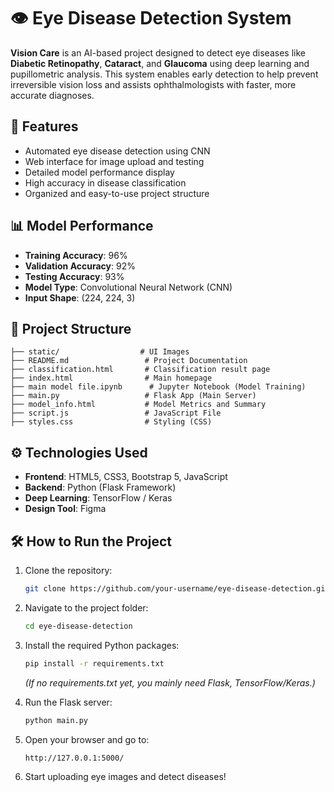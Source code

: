 # 👁️ Eye Disease Detection System

**Vision Care** is an AI-based project designed to detect eye diseases like **Diabetic Retinopathy**, **Cataract**, and **Glaucoma** using deep learning and pupillometric analysis. This system enables early detection to help prevent irreversible vision loss and assists ophthalmologists with faster, more accurate diagnoses.

## 🚀 Features
- Automated eye disease detection using CNN
- Web interface for image upload and testing
- Detailed model performance display
- High accuracy in disease classification
- Organized and easy-to-use project structure

## 📊 Model Performance
- **Training Accuracy**: 96%
- **Validation Accuracy**: 92%
- **Testing Accuracy**: 93%
- **Model Type**: Convolutional Neural Network (CNN)
- **Input Shape**: (224, 224, 3)

## 📂 Project Structure
```
├── static/                  # UI Images
├── README.md                 # Project Documentation
├── classification.html       # Classification result page
├── index.html                # Main homepage
├── main model file.ipynb      # Jupyter Notebook (Model Training)
├── main.py                   # Flask App (Main Server)
├── model_info.html           # Model Metrics and Summary
├── script.js                 # JavaScript File
├── styles.css                # Styling (CSS)
```

## ⚙️ Technologies Used
- **Frontend**: HTML5, CSS3, Bootstrap 5, JavaScript
- **Backend**: Python (Flask Framework)
- **Deep Learning**: TensorFlow / Keras
- **Design Tool**: Figma

## 🛠️ How to Run the Project
1. Clone the repository:
   ```bash
   git clone https://github.com/your-username/eye-disease-detection.git
   ```
2. Navigate to the project folder:
   ```bash
   cd eye-disease-detection
   ```
3. Install the required Python packages:
   ```bash
   pip install -r requirements.txt
   ```
   *(If no requirements.txt yet, you mainly need Flask, TensorFlow/Keras.)*

4. Run the Flask server:
   ```bash
   python main.py
   ```
5. Open your browser and go to:
   ```
   http://127.0.0.1:5000/
   ```
6. Start uploading eye images and detect diseases!

